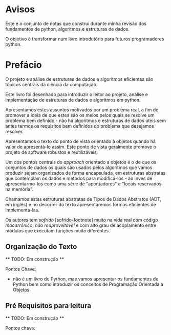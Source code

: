 # Avisos

Este é o conjunto de notas que construí durante minha revisão dos fundamentos de python, algoritmos e estruturas de dados.

O objetivo é transformar num livro introdutório para futuros programadores python.


# Prefácio

O projeto e análise de estruturas de dados e algoritmos eficientes são tópicos centrais da ciência da computação.

Este livro foi desenhado para introduzir o leitor ao projeto, análise e implementação de estruturas de dados e algoritmos em python.

Apresentamos estes assuntos motivados por um problema real, a fim de promover a ideia de que estes são os meios pelos quais se resolve um problema bem definido - não há algoritmos e estruturas de dados úteis sem antes termos os requisitos bem definidos do problema que desejamos resolver.

Apresentamos o texto do ponto de vista orientado à objetos quando há valor de apresentá-lo assim. Este ponto de vista geralmente promove o projeto de software robustos e reutilizáveis.

Um dos pontos centrais do _approach_ orientado a objetos é o de que os conjuntos de dados os quais são usados pelos algoritmos que vamos produzir sejam organizados de forma encapsulada, em estruturas abstratas que contemplam os dados e métodos para modificá-los - ao invés de apresentarmo-los como uma série de "apontadores" e "locais reservados na memória".

Chamamos estas estruturas abstratas de Tipos de Dados Abstratos (ADT, em inglês) e no decorrer do texto apresentaremos formas eficientes de implementá-las.

Os autores tem _sofrido_ [sofrido-footnote] muito na vida real com código _macarrônico_, _não reaproveitável_ e com alto grau de acoplamento entre módulos que executam funções muito diferentes.

[^sofrido-footnote]: será que _sofrido_ é a palavra certa? Talvez tenhamos é nos aproveitados das oportunidades que o software macarrônico legado cria para os engenheiros de software que tem bases fortes em ciência de computação. Isso é uma oportunidade, não um problema! (=

## Organização do Texto

** TODO: Em construção **

Pontos Chave:

* não é um livro de Python, mas vamos apresentar os fundamentos de Python bem como introduzir os conceitos de Programação Orientada a Objetos



## Pré Requisitos para leitura
** TODO: Em construção **

Pontos chave: